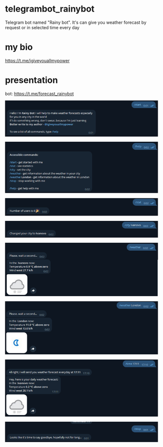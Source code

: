 # telegrambot_rainybot
Telegram bot named "Rainy bot". It's can give you weather forecast by request or in selected time every day
# my bio
https://t.me/igiveyouallmypower
# presentation
bot: https://t.me/forecast_rainybot

![plot](./presentation/1.bmp)

![plot](./presentation/2.bmp)

![plot](./presentation/3.bmp)

![plot](./presentation/4.bmp)

![plot](./presentation/5.bmp)

![plot](./presentation/6.bmp)

![plot](./presentation/7.bmp)

![plot](./presentation/8.bmp)